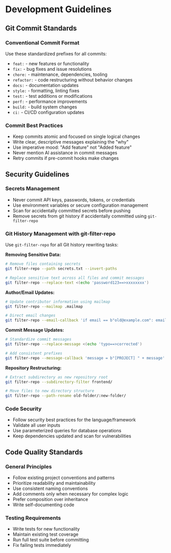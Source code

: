 # Development Guidelines

## Git Commit Standards

### Conventional Commit Format
Use these standardized prefixes for all commits:
- `feat:` - new features or functionality
- `fix:` - bug fixes and issue resolutions
- `chore:` - maintenance, dependencies, tooling
- `refactor:` - code restructuring without behavior changes
- `docs:` - documentation updates
- `style:` - formatting, linting fixes
- `test:` - test additions or modifications
- `perf:` - performance improvements
- `build:` - build system changes
- `ci:` - CI/CD configuration updates

### Commit Best Practices
- Keep commits atomic and focused on single logical changes
- Write clear, descriptive messages explaining the "why"
- Use imperative mood: "Add feature" not "Added feature"
- Never mention AI assistance in commit messages
- Retry commits if pre-commit hooks make changes

## Security Guidelines

### Secrets Management
- Never commit API keys, passwords, tokens, or credentials
- Use environment variables or secure configuration management
- Scan for accidentally committed secrets before pushing
- Remove secrets from git history if accidentally committed using `git-filter-repo`

### Git History Management with git-filter-repo
Use `git-filter-repo` for all Git history rewriting tasks:

**Removing Sensitive Data:**
```bash
# Remove files containing secrets
git filter-repo --path secrets.txt --invert-paths

# Replace sensitive text across all files and commit messages
git filter-repo --replace-text <(echo 'password123==>xxxxxxxx')
```

**Author/Email Updates:**
```bash
# Update contributor information using mailmap
git filter-repo --mailmap .mailmap

# Direct email changes
git filter-repo --email-callback 'if email == b"old@example.com": email = b"new@example.com"'
```

**Commit Message Updates:**
```bash
# Standardize commit messages
git filter-repo --replace-message <(echo 'typo==>corrected')

# Add consistent prefixes
git filter-repo --message-callback 'message = b"[PROJECT] " + message'
```

**Repository Restructuring:**
```bash
# Extract subdirectory as new repository root
git filter-repo --subdirectory-filter frontend/

# Move files to new directory structure
git filter-repo --path-rename old-folder/:new-folder/
```

### Code Security
- Follow security best practices for the language/framework
- Validate all user inputs
- Use parameterized queries for database operations
- Keep dependencies updated and scan for vulnerabilities

## Code Quality Standards

### General Principles
- Follow existing project conventions and patterns
- Prioritize readability and maintainability
- Use consistent naming conventions
- Add comments only when necessary for complex logic
- Prefer composition over inheritance
- Write self-documenting code

### Testing Requirements
- Write tests for new functionality
- Maintain existing test coverage
- Run full test suite before committing
- Fix failing tests immediately
